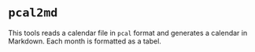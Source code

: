 # `pcal2md`

This tools reads a calendar file in `pcal` format and generates a calendar in Markdown.
Each month is formatted as a tabel.


